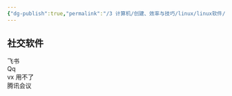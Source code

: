 ```yaml
---
{"dg-publish":true,"permalink":"/3 计算机/创建、效率与技巧/linux/linux软件/linux软件/","title":"linux软件"}
---
```



## 社交软件
飞书  
Qq  
vx 用不了  
腾讯会议






